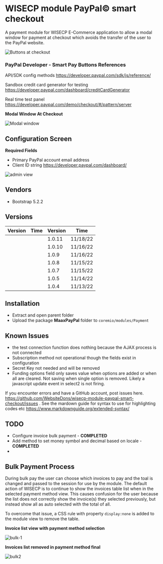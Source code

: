 # WISECP module PayPal&copy; smart checkout

A payment module for WISECP E-Commerce application to allow a modal window for payment at checkout which avoids the transfer of the user to the PayPal website.

![Buttons at checkout](https://user-images.githubusercontent.com/42153624/201633313-2477a548-d7ce-4417-adda-4f9071b2d9fa.jpg)

### PayPal Developer - Smart Pay Buttons References

API/SDK config methods https://developer.paypal.com/sdk/js/reference/

Sandbox credit card generator for testing
https://developer.paypal.com/dashboard/creditCardGenerator

Real time test panel
https://developer.paypal.com/demo/checkout/#/pattern/server

**Modal Window At Checkout**

![Modal window](https://user-images.githubusercontent.com/42153624/201633538-73aaef47-f9ec-47e4-81b9-94e15efeaefd.jpg)

## Configuration Screen
**Required Fields**

* Primary PayPal account email address
* Client ID string https://developer.paypal.com/dashboard/

![admin view](https://user-images.githubusercontent.com/42153624/202801428-e03f1e9b-ee63-42e0-a84e-ffb217c93c33.png)

## Vendors
* Bootstrap 5.2.2
## Versions

| Version | Time | Version | Time |
| ------- | ---- | ------- | ---- |
|  |  | 1.0.11 | 11/18/22 |
|  |  | 1.0.10 | 11/16/22 |
|  |  | 1.0.9 | 11/16/22 |
|  |  | 1.0.8 | 11/15/22 |
|  |  | 1.0.7 | 11/15/22 |
|  |  | 1.0.5 | 11/14/22 |
|  |  | 1.0.4 | 11/13/22 |

## Installation
* Extract and open parent folder
* Upload the package **MaaxPayPal** folder to `coremio/modules/Payment`
## Known Issues
* the test connection function does nothing because the AJAX process is not connected
* Subscription method not operational though the fields exist in configuration
* Secret Key not needed and will be removed
* Funding options field only saves value when options are added or when all are cleared. Not saving when single option is removed. Likely a javascript update event in select2 is not firing.

If you encounter errors and have a GitHub account, post issues here. https://github.com/WebsiteDons/wisecp-module-paypal-smart-checkout/issues . See the mardown guide for syntax to use for highlighting codes etc https://www.markdownguide.org/extended-syntax/

## TODO
* Configure invoice bulk payment - **COMPLETED**
* Add method to set money symbol and decimal based on locale - **COMPLETED**
* 
## Bulk Payment Process
During bulk pay the user can choose which invoices to pay and the toal is changed and passed to the session for use by the module. The default action of WISECP is to continue to show the invoices table list when in the selected payment method view. This causes confusion for the user because the list does not correctly show the invoice(s) they selected previously, but instead show all as auto selected with the total of all.

To overcome that issue, a CSS rule with property `display:none` is added to the module view to remove the table.

**Invoice list view with payment method selection**

![bulk-1](https://user-images.githubusercontent.com/42153624/202319213-e56e198f-3d9a-4998-9e65-bcd97cc8b3c6.jpg)

**Invoices list removed in payment method final**

![bulk2](https://user-images.githubusercontent.com/42153624/202319229-abbccd75-b78e-4d29-bf4f-39243674ada6.jpg)

